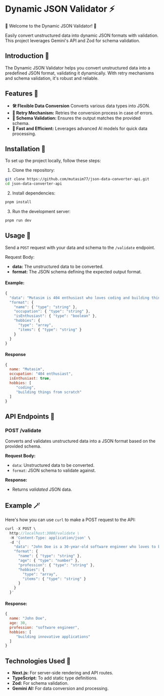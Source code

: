 # Dynamic JSON Validator ⚡

🎉 Welcome to the Dynamic JSON Validator! 🎉

Easily convert unstructured data into dynamic JSON formats with validation. This project leverages Gemini's API and Zod for schema validation.

## Introduction 📜
The Dynamic JSON Validator helps you convert unstructured data into a predefined JSON format, validating it dynamically. With retry mechanisms and schema validation, it's robust and reliable.

## Features 🍟
- **🛠️ Flexible Data Conversion** Converts various data types into JSON.
- **🔄 Retry Mechanism:** Retries the conversion process in case of errors.
- **📜 Schema Validation:** Ensures the output matches the provided schema.
- **🚀 Fast and Efficient:** Leverages advanced AI models for quick data processing.

## Installation 🫎
To set up the project locally, follow these steps:
1. Clone the repository:
```bash
git clone https://github.com/mutasim77/json-data-converter-api.git
cd json-data-converter-api
```

2. Install dependencies:
```bash
pnpm install
```

3. Run the development server:
```bash
pnpm run dev
```

## Usage 🤩
Send a `POST` request with your data and schema to the `/validate` endpoint.

Request Body: 
- **data:** The unstructured data to be converted.
- **format:** The JSON schema defining the expected output format.

#### Example:
```js
{
  "data": "Mutasim is 404 enthusiast who loves coding and building things from scratch.",
  "format": {
    "name": { "type": "string" },
    "occupation": { "type": "string" },
    "isEnthusiast": { "type": "boolean" },
    "hobbies": {
      "type": "array",
      "items": { "type": "string" }
    }
  }
}
```
#### Response
```js
{
  name: "Mutasim",
  occupation: "404 enthusiast",
  isEnthusiast: true,
  hobbies: [
     "coding",
     "building things from scratch"
  ]
}
```

## API Endpoints 🐝

### POST /validate
Converts and validates unstructured data into a JSON format based on the provided schema.

**Request Body:**
- `data`: Unstructured data to be converted.
- `format`: JSON schema to validate against.

**Response:**
- Returns _validated_ JSON data.

## Example 🪄
Here's how you can use `curl` to make a POST request to the API:
```js
curl -X POST \
  http://localhost:3000/validate \
  -H 'Content-Type: application/json' \
  -d '{
    "data": "John Doe is a 30-year-old software engineer who loves to build innovative applications.",
    "format": {
      "name": { "type": "string" },
      "age": { "type": "number" },
      "profession": { "type": "string" },
      "hobbies": {
        "type": "array",
        "items": { "type": "string" }
      }
    }
  }'
```

#### Response:
```js
{
  name: "John Doe",
  age: 30,
  profession: "software engineer",
  hobbies: [
     "building innovative applications"
  ]
}
```

## Technologies Used 🦄
- **Next.js:** For server-side rendering and API routes.
- **TypeScript:** To add static type definitions.
- **Zod:** For schema validation.
- **Gemini AI:** For data conversion and processing.
